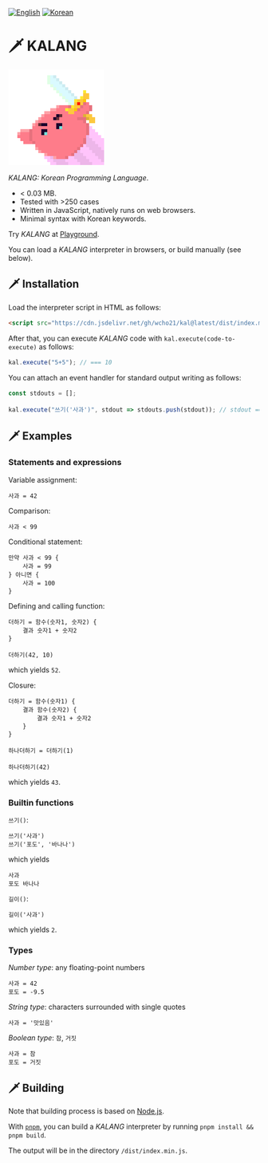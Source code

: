 [![English](https://img.shields.io/badge/Lang-en-green)][readme-en]
[![Korean](https://img.shields.io/badge/Lang-ko-blue)][readme-ko]

[readme-en]: ./
[readme-ko]: ./docs/README.ko.md



# 🗡️ KALANG

<img src="./docs/images/kal-logo.png" alt="KALANG logo" width="192px" height="192px" />

_KALANG: Korean Programming Language_.

- < 0.03 MB.
- Tested with >250 cases
- Written in JavaScript, natively runs on web browsers.
- Minimal syntax with Korean keywords.

Try _KALANG_ at [Playground][playground].

You can load a _KALANG_ interpreter in browsers, or build manually (see below).

[playground]: https://kal-playground.rooi.dev/



## 🗡️ Installation

Load the interpreter script in HTML as follows:

```HTML
<script src="https://cdn.jsdelivr.net/gh/wcho21/kal@latest/dist/index.min.js"></script>
```

After that, you can execute _KALANG_ code with `kal.execute(code-to-execute)` as follows:

```javascript
kal.execute("5+5"); // === 10
```

You can attach an event handler for standard output writing as follows:
```javascript
const stdouts = [];

kal.execute("쓰기('사과')", stdout => stdouts.push(stdout)); // stdout === ["사과"]
```



## 🗡️ Examples

### Statements and expressions

Variable assignment:
```
사과 = 42
```

Comparison:
```
사과 < 99
```

Conditional statement:
```
만약 사과 < 99 {
    사과 = 99
} 아니면 {
    사과 = 100
}
```

Defining and calling function:
```
더하기 = 함수(숫자1, 숫자2) {
    결과 숫자1 + 숫자2
}

더하기(42, 10)
```
which yields `52`.

Closure:
```
더하기 = 함수(숫자1) {
    결과 함수(숫자2) {
        결과 숫자1 + 숫자2
    }
}

하나더하기 = 더하기(1)

하나더하기(42)
```
which yields `43`.



### Builtin functions

`쓰기()`:
```
쓰기('사과')
쓰기('포도', '바나나')
```
which yields
```
사과
포도 바나나
```

`길이()`:
```
길이('사과')
```
which yields `2`.



### Types

_Number type_: any floating-point numbers
```
사과 = 42
포도 = -9.5
```

_String type_: characters surrounded with single quotes
```
사과 = '맛있음'
```

_Boolean type_: `참`, `거짓`
```
사과 = 참
포도 = 거짓
```



## 🗡️ Building

Note that building process is based on [Node.js][node].

With [`pnpm`][pnpm], you can build a _KALANG_ interpreter by running `pnpm install && pnpm build`.

The output will be in the directory `/dist/index.min.js`.

[node]: https://nodejs.org/
[pnpm]: https://pnpm.io/
